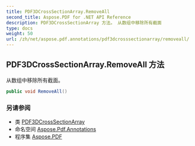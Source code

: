 ```yaml
---
title: PDF3DCrossSectionArray.RemoveAll
second_title: Aspose.PDF for .NET API Reference
description: PDF3DCrossSectionArray 方法。 从数组中移除所有截面
type: docs
weight: 50
url: /zh/net/aspose.pdf.annotations/pdf3dcrosssectionarray/removeall/
---
```

## PDF3DCrossSectionArray.RemoveAll 方法

从数组中移除所有截面。

```csharp
public void RemoveAll()
```

### 另请参阅

* 类 [PDF3DCrossSectionArray](../)
* 命名空间 [Aspose.Pdf.Annotations](../../../aspose.pdf.annotations/)
* 程序集 [Aspose.PDF](../../../)